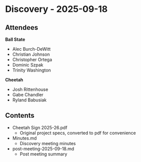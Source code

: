 # Discovery - 2025-09-18

## Attendees


**Ball State**
- Alec Burch-DeWitt
- Christian Johnson
- Christopher Ortega
- Dominic Szpak
- Trinity Washington

**Cheetah**
- Josh Rittenhouse
- Gabe Chandler
- Ryland Babusiak

## Contents

- Cheetah Sign 2025-26.pdf
  - Original project specs, converted to pdf for convenience
- Minutes.md
  - Discovery meeting minutes
- post-meeting-2025-09-18.md
	- Post meeting summary


